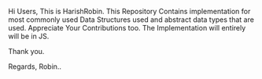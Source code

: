 Hi Users, This is HarishRobin.
This Repository Contains implementation for most commonly used Data Structures used and abstract data types that are used.
Appreciate Your Contributions too.
The Implementation will entirely will be in JS.

Thank you.

Regards,
Robin..

